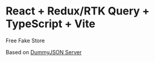 # React + Redux/RTK Query + TypeScript + Vite

Free Fake Store

Based on [DummyJSON Server](https://dummyjson.com)
